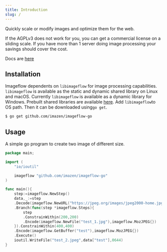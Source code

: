 ```yaml
---
title: Introduction
slug: /
---
```


Quickly scale or modify images and optimize them for the web.

If the AGPLv3 does not work for you, you can get a commercial license on a sliding scale. If you have more than 1 server doing image processing your savings should cover the cost.

Docs are [here](https://pkg.go.dev/github.com/imazen/imageflow-go)

## Installation

Imageflow dependents on `libimageflow` for image processing capabilities. `libimageflow` is available as the static and dynamic shared library on Linux and macOS. Currently `libimageflow` is available as a dynamic library for Windows. Prebuilt shared libraries are available [here](https://github.com/imazen/imageflow/releases). Add `libimageflow`to OS path. Then it can be downloaded using`go get`.

```bash
$ go get github.com/imazen/imageflow-go
```

## Usage

A simple go program to create two image of different size.

```go
package main;

import (
	"io/ioutil"

	imageflow "github.com/imazen/imageflow-go"
)

func main(){
	step:=imageflow.NewStep()
	data,_:=step
	.Decode(imageflow.NewURL("https://jpeg.org/images/jpeg2000-home.jpg"))
	.Branch(func(step *imageflow.Steps){
		step
		.ConstrainWithin(200,200)
		.Encode(imageflow.NewFile("test_1.jpg"),imageflow.MozJPEG{})
	}).ConstrainWithin(400,400)
	.Encode(imageflow.GetBuffer("test"),imageflow.MozJPEG{})
	.Execute()
	ioutil.WriteFile("test_2.jpeg",data["test"],0644)
}

```
